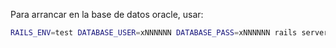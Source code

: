 Para arrancar en la base de datos oracle, usar:

~~~sh
RAILS_ENV=test DATABASE_USER=xNNNNNN DATABASE_PASS=xNNNNNN rails server
~~~

